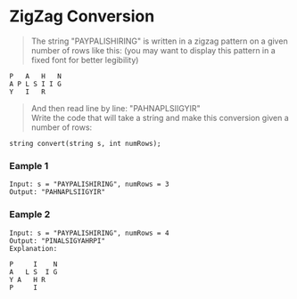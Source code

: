 # ZigZag Conversion

> The string "PAYPALISHIRING" is written in a zigzag pattern on a given number of rows like this: (you may want to display this pattern in a fixed font for better legibility)

```
P   A   H   N
A P L S I I G
Y   I   R
```

> And then read line by line: "PAHNAPLSIIGYIR"  
> Write the code that will take a string and make this conversion given a number of rows:

```
string convert(string s, int numRows);
```

### Eample 1
```
Input: s = "PAYPALISHIRING", numRows = 3
Output: "PAHNAPLSIIGYIR"
```

### Eample 2
```
Input: s = "PAYPALISHIRING", numRows = 4
Output: "PINALSIGYAHRPI"
Explanation:

P     I    N
A   L S  I G
Y A   H R
P     I
```